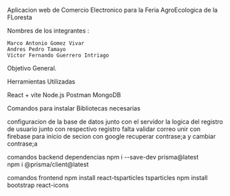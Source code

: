Aplicacion web de Comercio Electronico para la Feria AgroEcologica de la FLoresta


Nombres de los integrantes : 

    Marco Antonio Gomez Vivar
    Andres Pedro Tamayo  
    Víctor Fernando Guerrero Intriago

Objetivo General.



Herramientas Utilizadas 

React + vite 
Node.js
Postman 
MongoDB

Comandos para instalar Bibliotecas necesarias







configuracion de la base de datos junto con el servidor la logica del registro de usuario junto con respectivo registro 
falta validar correo 
unir con firebase para inicio de secion con google 
recuperar contrase;a 
y cambiar contrase;a


comandos backend dependencias
 npm i --save-dev prisma@latest      
 npm i @prisma/client@latest

comandos frontend
npm install react-tsparticles tsparticles
npm install bootstrap react-icons
